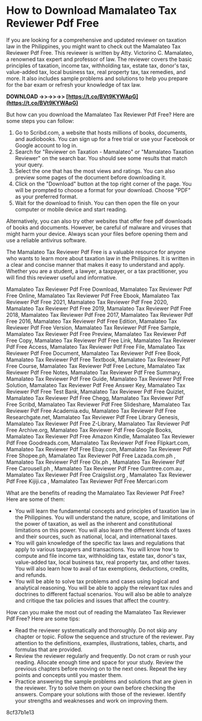 
 
# How to Download Mamalateo Tax Reviewer Pdf Free
 
If you are looking for a comprehensive and updated reviewer on taxation law in the Philippines, you might want to check out the Mamalateo Tax Reviewer Pdf Free. This reviewer is written by Atty. Victorino C. Mamalateo, a renowned tax expert and professor of law. The reviewer covers the basic principles of taxation, income tax, withholding tax, estate tax, donor's tax, value-added tax, local business tax, real property tax, tax remedies, and more. It also includes sample problems and solutions to help you prepare for the bar exam or refresh your knowledge of tax law.
 
**DOWNLOAD ->>->>->> [https://t.co/BVt9KYWApG](https://t.co/BVt9KYWApG)**


 
But how can you download the Mamalateo Tax Reviewer Pdf Free? Here are some steps you can follow:
 
1. Go to Scribd.com, a website that hosts millions of books, documents, and audiobooks. You can sign up for a free trial or use your Facebook or Google account to log in.
2. Search for "Reviewer on Taxation - Mamalateo" or "Mamalateo Taxation Reviewer" on the search bar. You should see some results that match your query.
3. Select the one that has the most views and ratings. You can also preview some pages of the document before downloading it.
4. Click on the "Download" button at the top right corner of the page. You will be prompted to choose a format for your download. Choose "PDF" as your preferred format.
5. Wait for the download to finish. You can then open the file on your computer or mobile device and start reading.

Alternatively, you can also try other websites that offer free pdf downloads of books and documents. However, be careful of malware and viruses that might harm your device. Always scan your files before opening them and use a reliable antivirus software.
 
The Mamalateo Tax Reviewer Pdf Free is a valuable resource for anyone who wants to learn more about taxation law in the Philippines. It is written in a clear and concise manner that makes it easy to understand and apply. Whether you are a student, a lawyer, a taxpayer, or a tax practitioner, you will find this reviewer useful and informative.
 
Mamalateo Tax Reviewer Pdf Free Download,  Mamalateo Tax Reviewer Pdf Free Online,  Mamalateo Tax Reviewer Pdf Free Ebook,  Mamalateo Tax Reviewer Pdf Free 2021,  Mamalateo Tax Reviewer Pdf Free 2020,  Mamalateo Tax Reviewer Pdf Free 2019,  Mamalateo Tax Reviewer Pdf Free 2018,  Mamalateo Tax Reviewer Pdf Free 2017,  Mamalateo Tax Reviewer Pdf Free 2016,  Mamalateo Tax Reviewer Pdf Free Edition,  Mamalateo Tax Reviewer Pdf Free Version,  Mamalateo Tax Reviewer Pdf Free Sample,  Mamalateo Tax Reviewer Pdf Free Preview,  Mamalateo Tax Reviewer Pdf Free Copy,  Mamalateo Tax Reviewer Pdf Free Link,  Mamalateo Tax Reviewer Pdf Free Access,  Mamalateo Tax Reviewer Pdf Free File,  Mamalateo Tax Reviewer Pdf Free Document,  Mamalateo Tax Reviewer Pdf Free Book,  Mamalateo Tax Reviewer Pdf Free Textbook,  Mamalateo Tax Reviewer Pdf Free Course,  Mamalateo Tax Reviewer Pdf Free Lecture,  Mamalateo Tax Reviewer Pdf Free Notes,  Mamalateo Tax Reviewer Pdf Free Summary,  Mamalateo Tax Reviewer Pdf Free Guide,  Mamalateo Tax Reviewer Pdf Free Solution,  Mamalateo Tax Reviewer Pdf Free Answer Key,  Mamalateo Tax Reviewer Pdf Free Test Bank,  Mamalateo Tax Reviewer Pdf Free Quizlet,  Mamalateo Tax Reviewer Pdf Free Chegg,  Mamalateo Tax Reviewer Pdf Free Scribd,  Mamalateo Tax Reviewer Pdf Free Slideshare,  Mamalateo Tax Reviewer Pdf Free Academia.edu,  Mamalateo Tax Reviewer Pdf Free Researchgate.net,  Mamalateo Tax Reviewer Pdf Free Library Genesis,  Mamalateo Tax Reviewer Pdf Free Z-Library,  Mamalateo Tax Reviewer Pdf Free Archive.org,  Mamalateo Tax Reviewer Pdf Free Google Books,  Mamalateo Tax Reviewer Pdf Free Amazon Kindle,  Mamalateo Tax Reviewer Pdf Free Goodreads.com,  Mamalateo Tax Reviewer Pdf Free Flipkart.com,  Mamalateo Tax Reviewer Pdf Free Ebay.com,  Mamalateo Tax Reviewer Pdf Free Shopee.ph,  Mamalateo Tax Reviewer Pdf Free Lazada.com.ph ,  Mamalateo Tax Reviewer Pdf Free Olx.ph ,  Mamalateo Tax Reviewer Pdf Free Carousell.ph ,  Mamalateo Tax Reviewer Pdf Free Gumtree.com.au ,  Mamalateo Tax Reviewer Pdf Free Craigslist.org ,  Mamalateo Tax Reviewer Pdf Free Kijiji.ca ,  Mamalateo Tax Reviewer Pdf Free Mercari.com
  
What are the benefits of reading the Mamalateo Tax Reviewer Pdf Free? Here are some of them:

- You will learn the fundamental concepts and principles of taxation law in the Philippines. You will understand the nature, scope, and limitations of the power of taxation, as well as the inherent and constitutional limitations on this power. You will also learn the different kinds of taxes and their sources, such as national, local, and international taxes.
- You will gain knowledge of the specific tax laws and regulations that apply to various taxpayers and transactions. You will know how to compute and file income tax, withholding tax, estate tax, donor's tax, value-added tax, local business tax, real property tax, and other taxes. You will also learn how to avail of tax exemptions, deductions, credits, and refunds.
- You will be able to solve tax problems and cases using logical and analytical reasoning. You will be able to apply the relevant tax rules and doctrines to different factual scenarios. You will also be able to analyze and critique the tax policies and issues that affect the country.

How can you make the most out of reading the Mamalateo Tax Reviewer Pdf Free? Here are some tips:

- Read the reviewer systematically and thoroughly. Do not skip any chapter or topic. Follow the sequence and structure of the reviewer. Pay attention to the definitions, examples, illustrations, tables, charts, and formulas that are provided.
- Review the reviewer regularly and frequently. Do not cram or rush your reading. Allocate enough time and space for your study. Review the previous chapters before moving on to the next ones. Repeat the key points and concepts until you master them.
- Practice answering the sample problems and solutions that are given in the reviewer. Try to solve them on your own before checking the answers. Compare your solutions with those of the reviewer. Identify your strengths and weaknesses and work on improving them.

 8cf37b1e13
 

